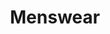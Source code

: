 ---
title: "Menswear"
summary: "Menswear were a much-hyped mid-'90s Britpop group founded in 1994 in Camden Town, London and disbanded in 1998. They infamously received a great deal of press and record label interest before recording a single note. Original Members: Johnny Dean - vocals, backing vocals, percussion; Simon White - electric guitar, backing vocals; Chris Gentry - electric and acoustic guitars; Stuart Black - bass, acoustic guitar; Matt Everitt - drums, percussion The group's ballyhooed debut album \"Nuisance\" was released in 1995. The album yielded five singles , all with multiple b-sides. After one non-album single, \"We Love You\", was issued in 1996, the mostly-forgotten second album, \"¡Hay Tiempo!\", was released only in Japan in 1998. In 2013, Johnny Dean reconvened the group with all new members and they released the single \"Crash '14\", a rerecording of an old Menswear song. The group continues to tour."
image: "menswear.jpg"
apple_music_artist_url: "https://music.apple.com/gb/artist/menswear/192838833"
wikipedia_url: "none"
---